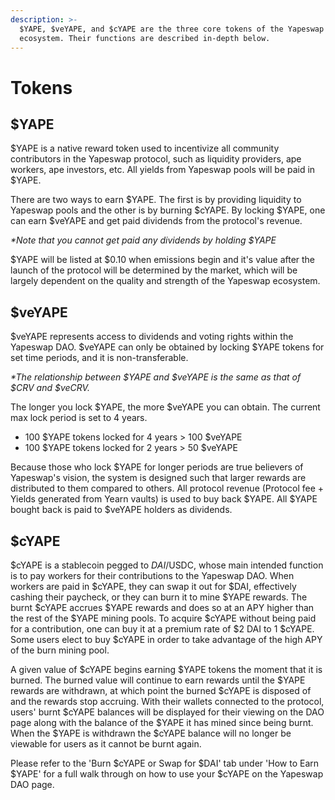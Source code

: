```yaml
---
description: >-
  $YAPE, $veYAPE, and $cYAPE are the three core tokens of the Yapeswap
  ecosystem. Their functions are described in-depth below.
---
```


# Tokens

## $YAPE

$YAPE is a native reward token used to incentivize all community contributors in the Yapeswap protocol, such as liquidity providers, ape workers, ape investors, etc. All yields from Yapeswap pools will be paid in $YAPE. 

There are two ways to earn $YAPE. The first is by providing liquidity to Yapeswap pools and the other is by burning $cYAPE. By locking $YAPE, one can earn $veYAPE and get paid dividends from the protocol's revenue. 

_\*Note that you cannot get paid any dividends by holding $YAPE_

$YAPE will be listed at $0.10 when emissions begin and it's value after the launch of the protocol will be determined by the market, which will be largely dependent on the quality and strength of the Yapeswap ecosystem.

## $veYAPE

$veYAPE represents access to dividends and voting rights within the Yapeswap DAO. $veYAPE can only be obtained by locking $YAPE tokens for set time periods, and it is non-transferable. 

_\*The relationship between $YAPE and $veYAPE is the same as that of $CRV and $veCRV._ 

The longer you lock $YAPE, the more $veYAPE you can obtain. The current max lock period is set to 4 years.

* 100 $YAPE tokens locked for 4 years &gt; 100 $veYAPE
* 100 $YAPE tokens locked for 2 years &gt; 50 $veYAPE

Because those who lock $YAPE for longer periods are true believers of Yapeswap's vision, the system is designed such that larger rewards are distributed to them compared to others. All protocol revenue \(Protocol fee + Yields generated from Yearn vaults\) is used to buy back $YAPE. All $YAPE bought back is paid to $veYAPE holders as dividends.

## $cYAPE

$cYAPE is a stablecoin pegged to $DAI/$USDC, whose main intended function is to pay workers for their contributions to the Yapeswap DAO. When workers are paid in $cYAPE, they can swap it out for $DAI, effectively cashing their paycheck, or they can burn it to mine $YAPE rewards. The burnt $cYAPE accrues $YAPE rewards and does so at an APY higher than the rest of the $YAPE mining pools. To acquire $cYAPE without being paid for a contribution, one can buy it at a premium rate of $2 DAI to 1 $cYAPE. Some users elect to buy $cYAPE in order to take advantage of the high APY of the burn mining pool.

A given value of $cYAPE begins earning $YAPE tokens the moment that it is burned. The burned value will continue to earn rewards until the $YAPE rewards are withdrawn, at which point the burned $cYAPE is disposed of and the rewards stop accruing. With their wallets connected to the protocol, users' burnt $cYAPE balances will be displayed for their viewing on the DAO page along with the balance of the $YAPE it has mined since being burnt. When the $YAPE is withdrawn the $cYAPE balance will no longer be viewable for users as it cannot be burnt again.

Please refer to the 'Burn $cYAPE or Swap for $DAI' tab under 'How to Earn $YAPE' for a full walk through on how to use your $cYAPE on the Yapeswap DAO page. 




